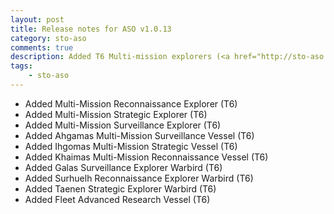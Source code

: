 ```yaml
---
layout: post
title: Release notes for ASO v1.0.13
category: sto-aso
comments: true
description: Added T6 Multi-mission explorers (<a href="http://sto-aso.com.s3-website-us-east-1.amazonaws.com/1.0.13/sto-aso.zip">download</a>)
tags:
    - sto-aso
---
```


 - Added Multi-Mission Reconnaissance Explorer (T6)
 - Added Multi-Mission Strategic Explorer (T6)
 - Added Multi-Mission Surveillance Explorer (T6)
 - Added Ahgamas Multi-Mission Surveillance Vessel (T6)
 - Added Ihgomas Multi-Mission Strategic Vessel (T6)
 - Added Khaimas Multi-Mission Reconnaissance Vessel (T6)
 - Added Galas Surveillance Explorer Warbird (T6)
 - Added Surhuelh Reconnaissance Explorer Warbird (T6)
 - Added Taenen Strategic Explorer Warbird (T6)
 - Added Fleet Advanced Research Vessel (T6)